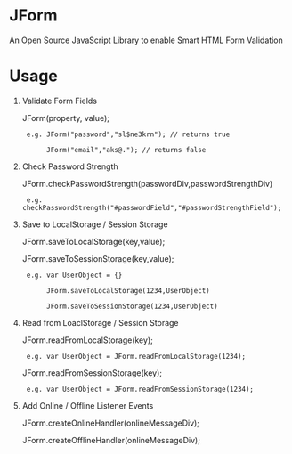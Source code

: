 JForm
=====

An Open Source JavaScript Library to enable Smart HTML Form Validation

Usage
=====

1. Validate Form Fields

	JForm(property, value);

		e.g. JForm("password","sl$ne3krn"); // returns true
	
		     JForm("email","aks@."); // returns false

2. Check Password Strength

	JForm.checkPasswordStrength(passwordDiv,passwordStrengthDiv)

		e.g. checkPasswordStrength("#passwordField","#passwordStrengthField");

3. Save to LocalStorage / Session Storage

	JForm.saveToLocalStorage(key,value);
	
	JForm.saveToSessionStorage(key,value);

		e.g. var UserObject = {}

		     JForm.saveToLocalStorage(1234,UserObject)
	
		     JForm.saveToSessionStorage(1234,UserObject)

4. Read from LoaclStorage / Session Storage

	JForm.readFromLocalStorage(key);
	
		e.g. var UserObject = JForm.readFromLocalStorage(1234);
	
	JForm.readFromSessionStorage(key);
	
		e.g. var UserObject = JForm.readFromSessionStorage(1234);


5. Add Online / Offline Listener Events

	JForm.createOnlineHandler(onlineMessageDiv);

	JForm.createOfflineHandler(onlineMessageDiv);


